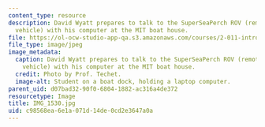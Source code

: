 ```yaml
---
content_type: resource
description: David Wyatt prepares to talk to the SuperSeaPerch ROV (remotely operated
  vehicle) with his computer at the MIT boat house.
file: https://ol-ocw-studio-app-qa.s3.amazonaws.com/courses/2-011-introduction-to-ocean-science-and-engineering-spring-2006/c98568ea6e1a071d14de0cd2e3647a0a_IMG_1530.jpg
file_type: image/jpeg
image_metadata:
  caption: David Wyatt prepares to talk to the SuperSeaPerch ROV (remotely operated
    vehicle) with his computer at the MIT boat house.
  credit: Photo by Prof. Techet.
  image-alt: Student on a boat dock, holding a laptop computer.
parent_uid: d07bad32-90f0-6804-1882-ac316a4de372
resourcetype: Image
title: IMG_1530.jpg
uid: c98568ea-6e1a-071d-14de-0cd2e3647a0a
---
```

